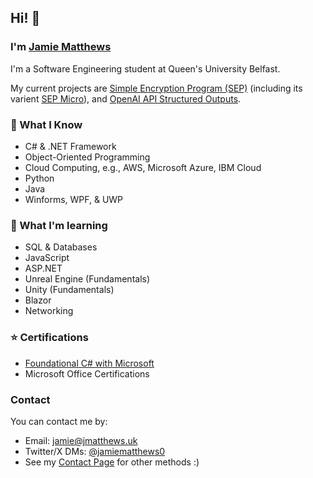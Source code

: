 ##  Hi! 👋
### I'm [Jamie Matthews](https://jmatthews.uk)
I'm a Software Engineering student at Queen's University Belfast.

My current projects are [Simple Encryption Program (SEP)](https://github.com/jamiem0/sep) (including its varient [SEP Micro](https://github.com/jamiem0/sep-micro)), and [OpenAI API Structured Outputs](https://github.com/jamiem0/structured-outputs).

### 📖 What I Know
* C# & .NET Framework
* Object-Oriented Programming
* Cloud Computing, e.g., AWS, Microsoft Azure, IBM Cloud
* Python
* Java
* Winforms, WPF, & UWP

### 🌱 What I'm learning
* SQL & Databases
* JavaScript
* ASP.NET
* Unreal Engine (Fundamentals)
* Unity (Fundamentals)
* Blazor
* Networking

### ⭐ Certifications
* [Foundational C# with Microsoft](https://www.freecodecamp.org/certification/jamiem0/foundational-c-sharp-with-microsoft)
* Microsoft Office Certifications

### Contact
You can contact me by: 
* Email: [jamie@jmatthews.uk](mailto:jamie@jmatthews.uk)
* Twitter/X DMs: [@jamiematthews0](https://twitter.com/jamiematthews0)
* See my [Contact Page](https://jmatthews.uk/contact) for other methods :)
